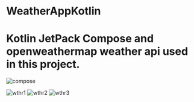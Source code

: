 # WeatherAppKotlin
# Kotlin JetPack Compose and openweathermap weather api used in this project.

![compose](https://github.com/user-attachments/assets/4f9631f2-87a8-4881-a3c2-4c1bcfd2ddc7)

![wthr1](https://github.com/user-attachments/assets/a3833dad-e3ff-4882-b403-e608af6d2899)
![wthr2](https://github.com/user-attachments/assets/63c6f301-70a1-44f1-a7cc-8bf9dab98dba)
![wthr3](https://github.com/user-attachments/assets/4f41a8f8-b671-4488-aef9-19c4458655e6)


